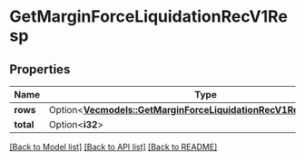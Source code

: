 # GetMarginForceLiquidationRecV1Resp

## Properties

Name | Type | Description | Notes
------------ | ------------- | ------------- | -------------
**rows** | Option<[**Vec<models::GetMarginForceLiquidationRecV1RespRowsInner>**](GetMarginForceLiquidationRecV1Resp_rows_inner.md)> |  | [optional]
**total** | Option<**i32**> |  | [optional]

[[Back to Model list]](../README.md#documentation-for-models) [[Back to API list]](../README.md#documentation-for-api-endpoints) [[Back to README]](../README.md)


